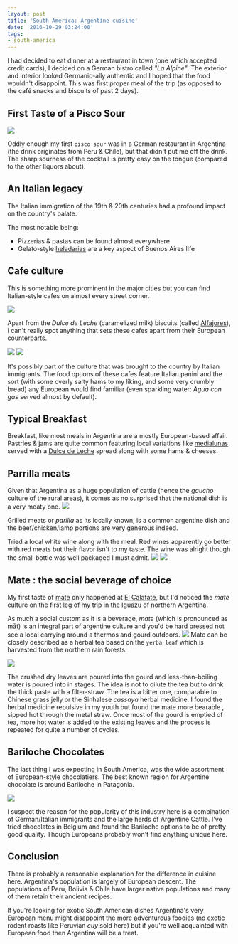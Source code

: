 ```yaml
---
layout: post
title: 'South America: Argentine cuisine'
date: '2016-10-29 03:24:00'
tags:
- south-america
---
```


I had decided to eat dinner at a restaurant in town (one which accepted credit cards), I decided on a German bistro called *"La Alpine"*. The exterior and interior looked Germanic-ally authentic and I hoped that the food wouldn't disappoint. This was first proper meal of the trip (as opposed to the café snacks and biscuits of past 2 days).

## First Taste of a Pisco Sour
<img src="https://lh3.googleusercontent.com/doDtiTItVA9dOxSHDEp4O8cpnG-qc0xJjNqoJYdZpxYMkDTJSoW_MloQM1bLBzc-5UxwE_NCHYs88-AS6-ejHhpaFWdhPXdMb5DQWSG7OXzob4LifCOYcYoOUX5PKe2qmvRnjmC5qd1oEknK1QOzNRxRkMXD7CUbQgrhGFBDeV0mVH9piTR5b10pdfli4il5OkW0BLJeDiis94OX2qESPWv200OYHpEqcfkZUMdR9Jxy8zE037nfTFhnwD-Ie_BioLsOUXNW5XPNjNl5jqgx7sDih2FBnllnAchleuU9nl3n9pI66LIGD87ZIWi4zdjMk2mApbDGIiqDllSjhefXR-NYX90E2ZUf1wGJrJ7etCs_tgbw51C4hcc2-gDYpFL-gHIYO9xN5U-woIwZVsvrR1Qlq4W2XWPXQfoAR5jwNMsxg31KNvvbaq3xh6GU9jVeNoqmz3M37w38MZoiFCQKd7_KCYwRUN2APapdqO1_Jb8Y0acMDDQkReO8jwZ8jyMCK2YR6MFJ83z4owd5wBkQIXuiToK3MXWpcYgrBiybXsmF936uTFZRcqPCy_MXjtETLNtt4hp7-oeMgzl5aebKI47icr0IkJ_kBPGJQjZQSw=w386-h686-no"/>

Oddly enough my first `pisco sour` was in a German restaurant in Argentina (the drink originates from Peru & Chile), but that didn't put me off the drink. The sharp sourness of the cocktail is pretty easy on the tongue (compared to the other liquors about).
## An Italian legacy
The Italian immigration of the 19th & 20th centuries had a profound impact on the country's palate. 

The most notable being:

* Pizzerias & pastas can be found almost everywhere
* Gelato-style [heladarias](https://www.lonelyplanet.com/argentina/buenos-aires/travel-tips-and-articles/buenos-aires-best-scoop-an-argentine-ice-cream-taste-off) are a key aspect of Buenos Aires life

## Cafe culture
This is something more prominent in the major cities but you can find Italian-style cafes on almost every street corner. 

<img src="https://lh3.googleusercontent.com/Q7VbKZo-1h6Cv0pGopnPyZQe-_zCEXrq-LO1xUOb4RM2RheJH5t3TlfQfy4aLRTl0dat6Foi8I3y0BKt9XuSG3tLdh4pKJh8XuXxu8SRdK5c3O_llazz0jG8ryImC02X4d5eLdoKd234f1tKXcX9IuFLyymnDbJQ2l9tzGBD5r5-UwIOcVKMTdPSPGhHiG1AaYXNbC18v7takeovbG50FZaAhdsCrHgfkIpTc3XEzMJX4CzkeaGQU7A80BfXYrSm3X_OC08LkIQNo3nCcUddE8c8921rMfPoaej9MAd2Adl4MPUQPzqyB-N07MpufsYT2pAqaN41nCFPJ-BFJ6UFyrwfhTff5XN6_unLkWfGAL2yL6Cib8cRYKKRdlgyD4w0getLlGIqARwKi6YcZc9VaacaFI1W78XCMJQsimOyUUMjEmpBZUBTQuIfAkwBPtoIAaJrsfmo0x8m_p4mgHU37_YiG5ayW13scm0S1GN7PY189KcPkPjyqEcraIupNx-p3W2i_xhIME3Um7reaRkF-bSzB4sf5XvTLBxQRaqB97cA1kSS3sBQ2owAhUUGik_Dzp_DO_K4YIT4JOeWd1FzHh-LTkqregMltoDJlSFG8A=w551-h979-no"/>

Apart from the *Dulce de Leche* (caramelized milk) biscuits (called [Alfajores](http://www.chowhound.com/recipes/alfajores-28373)), I can't really spot anything that sets these cafes apart from their European counterparts. 

<img src="https://lh3.googleusercontent.com/YFG0eE_3Z_SGdUrZry1D40ZNf1D3kb8yA1FUCBmMq3om7bfFJRs2mLFgRDLKDcVGS2twSQq4yx5ztYWIwjMEiq9IbEKWRPZoU-jF1_16X4Zn5ohY7OFTW168pB-V11BridbEVXSt6rRhZoyaMkaNuv2ulf2kTSLshvEck7EjA6DQQvH8TQCWCCCqDoi2KITNkFpH2_V9J0-QWDjEe-Jj8DCiq89kWTo7hI0l10QORj0arvvbhXD67_kmGO61pUm2cpMkQ164UUc72ULHD13L8xQpw7CTyzw_Zlz8VqQJxYhUhsS4elCFB5bje0PUT6OH3l8oXsGM8J4JOHAQhdlPrPvJRHTpZq1zi5qvjCKCh5aZ5Zdp-nRfI8bjoVqee17FWMmf1AdRfo999XfLF3xnrxw4NS01-eibV9UsvF2JGRrXCxF7vO9TXx-WSwr7nt4w8tvkVBCDGTZDMrHumn1hBjeggO99pLlNgwoWCej1OabOz3mpdiw3dz78PEBFKE2fTYp--rF2FBy9OnfKlHiwlEQAJSMVUl2BDG7TPkcItA_dIBURcczssXtMSo4lw5Te2BWy9y9rb12FRbeNkpIUSGLDntLg7mR4UvnxV9oQdg=w1220-h686-no"/>

<img src="https://lh3.googleusercontent.com/gqQb7ycibtw03V1yCLsXZsydATHWH1UY203b3Ag-2IjWtEPXyW8Bli4zNreUcSNpP4kX_EPbLUFrZ83kzRWyM2-dyHuGIGHNoUhZNBmdz65azMzY1ZWegG512_8s9xtL__CkP2qBjnDe7MEt46aKVFxFYlS3_4gyjwb4y8StIX_dPtjLAWKsPm5SpG3T5RvrwhbvXneFs8DE8owpQtxaXaY5oXiGpvAwuJDBYnx9dHAVXSNq4DVI7Xk288GkT33z-opdxSgeXEi3xG8AQox9vbCo_ry8kQljHM6S1DjoQASy_yOBLf9Jva0SuOdAXtqvQSPJrF2haEvwG20L89vbkJdw4aP0UpPPgwkj3ZNP5Meu6t7ZKDxPeFGilGI_HvjK1HUV4sgLo4EFFf8sdWhHuAWpW0aWHa5Uw_mlNx3ln0ZKisJbA80zi8R_aFckPYOBycsQY6FLX125bgq-ED194WFdpJQi0NwSb7Jp4BnMtHQQQRDGnXv_zk5McH1pKsuXZnHHssdUJp7mzPn3QF__D0J-PjJWTgnqF1gLCHdeiGF58DhGHHXcfikeV_OjYrirlulBhj0I5yUoj0yoZWS546DGazyBlfVvSQJD2YlYsg=w1741-h979-no"/>

It's possibly part of the culture that was brought to the country by Italian immigrants. The food options of these cafes feature Italian panini and the sort (with some overly salty hams to my liking, and some very crumbly bread) any European would find familiar (even sparkling water: *Agua con gas* served almost by default).

## Typical Breakfast

Breakfast, like most meals in Argentina are a mostly European-based affair. Pastries & jams are quite common featuring local variations like [medialunas](http://rebeccasinternationalkitchen.com/medialunas-argentinian-croissants/) served with a [Dulce de Leche](https://en.wikipedia.org/wiki/Dulce_de_leche) spread along with some hams & cheeses.

## Parrilla meats

Given that Argentina as a huge population of cattle (hence the *gaucho* culture of the rural areas), it comes as no surprised that the national dish is a very meaty one.
<img src="https://lh3.googleusercontent.com/4RTnDas5sIB-NfMIRYwkqPV-1fKwAHp4XiOSODq366QGpcmQe3A80qwn8Cx4SaZahmcqAQVYiNFbdzjA28eyn7hGAC84QZCpOvfQRJKMmvo3KIktav-Q4gyfVv7v9-cxY1p-vsZAvjY05FTvz9WmhHD6SvJSZr9SSFBbyIR7BVMGHkc1WULe1WlAtKHq2qdizcVSAKdHBvAjJMGZFt-QYGQErDjLoi94mpyLNaN9NhW4sSuIOvmKdcZm2SmybMheIKzhG7AdAEXkVO7Zo3CtpFbkHCoShfbVSZhsWopE3Omi98kyAKr0AjXs54-1wj5AYBmsq-GfinPzFqNeVZEsgKdIk0Y-SbUTMycflsxcgXRWFlVCDqgRR5AVRpL4Ks8ls1CBE19jxnzLIv1RdqI75JjprW3qYDEScULkFxgCeB2b71OS8WQ7lPhhhdMcld5DuGae1A-flDX9DHIL2qK-a5kpP7bdYHOc2-AstHNpWlJ5iYB6eOc_av-qA-TGntsoWfBvFAD5ECmhq2WuGVM22GmipuD0BjDt1KKmS2wtuEU3X3qb-8E41gW-_HkV_a-zbQjRgNviYlyN_l0LEl04ZbTV9qLaASQm4MaBAHOIAg=w1220-h686-no"/>

Grilled meats or *parilla* as its locally known, is a common argentine dish and the beef/chicken/lamp portions are very generous indeed.

Tried a local white wine along with the meal. Red wines apparently go better with red meats but their flavor isn't to my taste. The wine was alright though the small bottle was well packaged I must admit.
<img src="https://lh3.googleusercontent.com/k5myJNDnAdKxrmI4pU_kTzC6xOCrHHPeZ0a1dgUJF4UH4icp-dhQSPtz27vlNQgtwVqBp41-5RD7T2TjlqotCLfeZoj6VOQSWefZrCmCm6bUqs-SistFNkssBRkXeYwYFvk5izKN2HI9mXvpU_XSJbF0lCIUJg9nF1zim9Y_ErC23Q2oucl_Gq6XmdBlKiHhNr1uegUOVS62VbAXkwXs7q19-EF73nxt-mXSFp2NK27dNkAClkoZ7smtWriKtzNfIpeK30KKuZxJVj527qMg5eJcCZzDN_RhbZwL1UO8vMVbtE_iF_XVLidfTlYM-ot4ydUm98NPjhZ1x8_y96TL06n6b4G5-FqntEIhW5V_fAmijksDV3EsY1EhuhSWoKcFv9N68UMyj2wjJSo2IHuesYI8XLRGthgD0ONDR9dwocIStCIAqs_18AndwlZVbhvpaI3jprYvZZa-5CvYVMUndJPPcW4WOJ-KBZLilCR7_qxH7Mazl7fD0kQpsjMcJmTZxe66InCPIbmKGeEi0NcJSIy5evYPPq5v2PiJHeH_LThX5tv1UTTpysgIQj9twQ8oCdhQ3DKGE58a7w4piB9Zbd8EoNUpLUt7bAFZ2PRoug=w386-h686-no"/>
<img src="https://lh3.googleusercontent.com/gzbudh9XlGdAbJMqdyzSAMa1Hn5grwu-H8fFUB46Kg9ThtFnUMa9zM_Vc6MyMS3EsC3ZNqYUI9MZ9wyw06YDiciLJA4AyXwzOPxvCwk9hDoy8A9CT7MqwHTPc05hS8-ROSPgp8DlSQMYLUa57G49m1lKPRSraYKgL-bsuDe2YVshshykMTWIXsYRujQIP0i07wXMy5dHl6PriNc7VdCsOUss1XuEOTHhz-KbfrP9idY-AHxiOJ1PJZaxAwjUeQRHZ3Z_wX2vTdObzVvoYOpPpu_8pAWq5FW7ridNlhXeYYJzRT3VHcJh6PIUOhDbqVXWGhma25vcn2BijO8ir3T14CMGMZzM1I310Pma4ZbG92zH2eFwu06-jJvo3_QoqGkjuRoD-XSZ12u0_KhZYmlj6hDDKj5-sLl2G7xtaUfflYS5xKE49hqZJR1RX2l9-vfW-ra1lzLH839N9qAIuGde7LGnaB04ILvBWpZ43LTYxcbBtp3xuWvJkd-ZGk1OQ8xHgcsBtGKAjyKxCrmBLuC2Cy4iHjGRPJg283sIkWVQ9G0qNN2KAzZsWtu5S_iyG-nAC0R_3_EQsEoNEH7gIvs8mrrAUQ8bRDpKNsp99_wp1w=w386-h686-no"/>

## Mate : the social beverage of choice	

My  first taste of [mate](https://en.wikipedia.org/wiki/Mate_(beverage)) only happened at [El Calafate](https://www.lonelyplanet.com/argentina/patagonia/el-calafate), but I'd noticed the *mate* culture on the first leg of my trip in [the Iguazu](/2016/08/12/south-america-iguazu-falls-day-2/) of northern Argentina.

As much a social custom as it is a beverage, *mate* (which is pronounced as māt) is an integral part of argentine culture and you'd be hard pressed not see a local carrying around a thermos and gourd outdoors.
<img src="https://lh3.googleusercontent.com/T27DFRLWCorMPFiAI0pvS0K-d8thXa_l7NROioc2VB-djrvzOqqZCLmua4OcvKcMRa0QjvWRE0focCj8EPdWIXQdxnfZueM7y9Y5ei20NCjKHjeXJGPfUb6fJPQrLkIVepgy2rE8yNgbELl6GNcliJvxtaLS9cscVFb2Wyx6EFe1CpPpgihny0EGK5EllBdvNqZes7odkTETQFIRK0IOdTfdbtY5V_rWH2teNT7vwNTC4y53vsY5uCdGUAb3rZ79v6-BejmfUE3-4f5Me8VMYl8ABflNi7rbborP2OwqsD5BQ0q7MfNc0fFSlYQ2LqJauXg117Dt-WeKnES9B0xNR5gY4BUUXdbgHc-9FO7pLKbvbAs89UDgxb_54sfRpULxb9vRgCnGNeB4EA2qUGT9K_VN1a-uvbyzJQ9YWol54e1kuSPy5OhN2TuPYCSw96rKeC2hZToox_zYsJgEztccpB_W1I4q4KmRTBSFYOB-EWFisx6xHH4DsPkG-HdK4GAHI6HdlCHn2eAJhgHkkA7skeK28DbVr3IeCWiFyiRlchvz-e6knMvbX4LHqQ3wHdCqJgfHFL5_zfPwrsDA694YGizAKH2om5lhEOiN2Q2ivA=w551-h979-no"/>
Mate can be closely described as a herbal tea based on the `yerba leaf` which is harvested from the northern rain forests.

<img src="https://lh3.googleusercontent.com/dEySCYI2zTOZFY0XnMOzmjy4lyQKgP9bqcO92_wjXOk5trFbTVhnwRDkpEf8aSdMYZ0EqVGaQKXIZyq3lBfFEnKIWa6LJ8Q7ckuQ_fyQl31nBL6FVP7CGQ7rpEKDJc5RIk-BeBtSE90DZBXF4KylPEkSSRTNFM9RoehPDTB7p-0ZtY4031c-CqwB6V-z9OTeav-eaGX62sUxQKP1LEu9Z35pCXpC5p6WbmyeGwCu_SFsAwB9cKziyePXb1yYFldB1R3fxcHVeOerQuZrIi5ZojXQUbioLuh_xO910jb5kkf6w4io7-rGmbk_Q6efvXyAMc9HHdE_Js8KNr5084oIOa77AwVwxawzbjBsvefItIbJcPIBX2XDXRJJqNmmYImKLOsV9Stm7sVuT20IVOGEdTcIyVJ9xWlvsrOMgaOAqeSwvfhDJW91TSoR1OkV3baHjAsQl6dbIDQvoytPH4uisHRrT1HjPICIquUdzyXlPn-sN2MGTfjDr238lJ5NiFDMsiGu8hJRKcBJlXRDXuH_W_Zu00ZCFa5qubAla42MhlkCfnAwotW6yarmdegEf2KBHSi4cZtfa6JKjS02cJeLBw5WTU_FJCmbtO-2Z78yjA=w551-h979-no"/>

The crushed dry leaves are poured into the gourd and less-than-boiling water is poured into in stages. The idea is not to dilute the tea but to drink the thick paste with a filter-straw. The tea is a bitter one, comparable to Chinese grass jelly or the Sinhalese *cassaya* herbal medicine. I found the  herbal medicine repulsive in my youth but found the mate more bearable , sipped hot through the metal straw. Once most of the gourd is emptied of tea, more hot water is added to the existing leaves and the process is repeated for quite a number of cycles. 

## Bariloche Chocolates

The last thing I was expecting in South America, was the wide assortment of European-style chocolatiers. The best known region for Argentine chocolate is around Bariloche in Patagonia. 

<img src="https://lh3.googleusercontent.com/mbV5ZqMUPsDFr03mQVGXsVaoi_sdyDG3nMysB2OrcP23LpSA6CPXjzocjifFXzXXSM0o6jlmI0e5yTfsRzqjIkdvOGMhWxrzvDXo5p6WXQjmHaXK9RBcgaZkCsma5_e3VLi1oagQB6ujDcKQzmI0VPMmKe9Wwv_9JGDN7kM0zV_RtexEHlZ0hhQyMueNbWMtmjDkKvRZZuSUFYeFi9tTvWB64ceKk-G1Gkeeyrok9fvJsCtfL9eO_ypARt-3Yj0clSgHpfMHSEFOy9f32pfEwNlFH1hUMFeqmXK1c6bf4fpTTa0a3dcSh8OBFY608_8K8HVom1Sp5YPce7t5CVf_PzsXA-xtf3Z3KxSN3Bary3N690EvtF6noVTi3UkH-gD-FOqQ81ICtVu5GCpMnjyftJ70kNDxJPRJBl-bRsCiWDtuGx6ZqtsiF7Is_bpUyj-W7vEXDWfsDAas2CUe1jtU2VSODouEtMCbvvsOMRlKONjqMnxmv2o4tib095wKUxW9YRZQRvvcguHXtqBA2zF9mDUXKaGJo4Us849ur_tkZoIXt5YKekG4Mv4XP78VpkcotX2lC0S7nbHlTW4WsYyx3qd_OrI-RnyJdNjqTNgkRQ=w386-h686-no"/>

I suspect the reason for the popularity of this industry here is a combination of German/Italian immigrants and the large herds of Argentine Cattle. I've tried chocolates in Belgium and found the Bariloche options to be of pretty good quality. Though Europeans probably won't find anything unique here.

## Conclusion

There is probably a reasonable explanation for the difference in cuisine here. Argentina's population is largely of European descent. The populations of Peru, Bolivia & Chile have larger native populations and many of them retain their ancient recipes.

If you're looking for exotic South American dishes Argentina's very European menu might disappoint the more adventurous foodies (no exotic rodent roasts like Peruvian *cuy* sold here) but if you're well acquainted with European food then Argentina will be a treat.